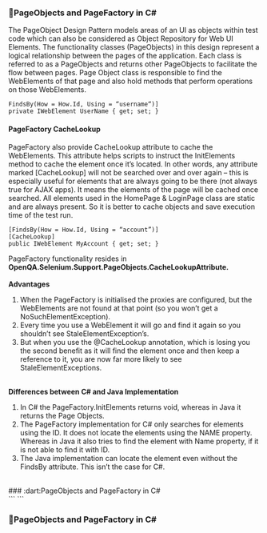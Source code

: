 ### :dart:PageObjects and PageFactory in C#<br> 
The PageObject Design Pattern models areas of an UI as objects within test code which can also be considered as Object Repository for Web UI Elements. The functionality classes (PageObjects) in this design represent a logical relationship between the pages of the application. Each class is referred to as a PageObjects and returns other PageObjects to facilitate the flow between pages. Page Object class is responsible to find the WebElements of that page and also hold methods that perform operations on those WebElements.
```
FindsBy(How = How.Id, Using = “username“)]
private IWebElement UserName { get; set; }
```
#### PageFactory CacheLookup<br>
PageFactory also provide CacheLookup attribute to cache the WebElements. This attribute helps scripts to instruct the InitElements method to cache the element once it’s located. In other words, any attribute marked [CacheLookup] will not be searched over and over again – this is especially useful for elements that are always going to be there (not always true for AJAX apps). It means the elements of the page will be cached once searched. All elements used in the HomePage & LoginPage class are static and are always present. So it is better to cache objects and save execution time of the test run.
```
[FindsBy(How = How.Id, Using = “account”)]
[CacheLookup]
public IWebElement MyAccount { get; set; }
```
PageFactory functionality resides in <strong>OpenQA.Selenium.Support.PageObjects.CacheLookupAttribute.</strong><br>
<br><strong>Advantages</strong><br>
<ol>
<li>When the PageFactory is initialised the proxies are configured, but the WebElements are not found at that point (so you won’t get a NoSuchElementException).</li>
<li>Every time you use a WebElement it will go and find it again so you shouldn’t see StaleElementException’s.</li>
<li>But when you use the @CacheLookup annotation, which is losing you the second benefit as it will find the element once and then keep a reference to it, you are now far more likely to see StaleElementExceptions.</li>
</ol>
<br><strong>Differences between C# and Java Implementation</strong><br>
<ol>
<li>In C# the PageFactory.InitElements returns void, whereas in Java it returns the Page Objects.<br></li>
<li>The PageFactory implementation for C# only searches for elements using the ID. It does not locate the elements using the NAME property. Whereas in Java it also tries to find the element with Name property, if it is not able to find it with ID.<br></li>
<li>The Java implementation can locate the element even without the FindsBy attribute. This isn’t the case for C#. </li>
<br>
</ol>
### :dart:PageObjects and PageFactory in C#<br>
```
```

### :dart:PageObjects and PageFactory in C#<br>
```
```
